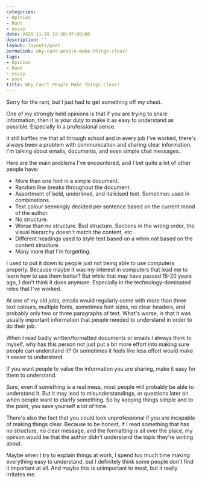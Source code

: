 ```yaml
---
categories:
- Opinion
- Rant
- essay
date: 2020-11-19 19:30:47+00:00
description: ''
layout: layouts/post
permalink: why-cant-people-make-things-clear/
tags:
- Opinion
- Rant
- essay
- post
title: Why Can't People Make Things Clear?
---
```


Sorry for the rant, but I just had to get something off my chest.

One of my strongly held opinions is that if you are trying to share information, then it is your duty to make it as easy to understand as possible. Especially in a professional sense.

It still baffles me that all through school and in every job I've worked, there's always been a problem with communication and sharing clear information. I'm talking about emails, documents, and even simple chat messages.

Here are the main problems I've encountered, and I bet quite a lot of other people have:

* More than one font in a simple document.
* Random line breaks throughout the document.
* Assortment of bold, underlined, and italicised text. Sometimes used in combinations.
* Text colour seemingly decided per sentence based on the current mood of the author.
* No structure.
* Worse than no structure. Bad structure. Sections in the wrong order, the visual hierarchy doesn't match the content, etc.
* Different headings used to style text based on a whim not based on the content structure.
* Many more that I'm forgetting.

I used to put it down to people just not being able to use computers properly. Because maybe it was my interest in computers that lead me to learn how to use them better? But while that may have passed 15-20 years ago, I don't think it does anymore. Especially in the technology-dominated roles that I've worked.

At one of my old jobs, emails would regularly come with more than three text colours, multiple fonts, sometimes font sizes, no clear headers, and probably only two or three paragraphs of text. What's worse, is that it was usually important information that people needed to understand in order to do their job.

When I read badly written/formatted documents or emails I always think to myself, why has this person not just put a bit more effort into making sure people can understand it? Or sometimes it feels like less effort would make it easier to understand.

If you want people to value the information you are sharing, make it easy for them to understand.

Sure, even if something is a real mess, most people will probably be able to understand it. But it may lead to misunderstandings, or questions later on when people want to clarify something. So by keeping things simple and to the point, you save yourself a lot of time.

There's also the fact that you could look unprofessional if you are incapable of making things clear. Because to be honest, if I read something that has no structure, no clear message, and the formatting is all over the place, my opinion would be that the author didn't understand the topic they're writing about.

Maybe when I try to explain things at work, I spend too much time making everything easy to understand, but I definitely think some people don't find it important at all. And maybe this is unimportant to most, but it really irritates me.